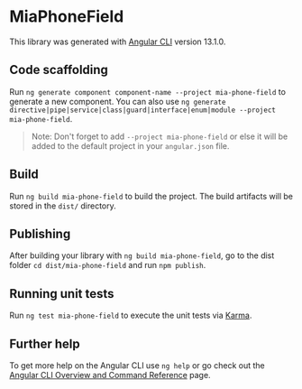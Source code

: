 # MiaPhoneField

This library was generated with [Angular CLI](https://github.com/angular/angular-cli) version 13.1.0.

## Code scaffolding

Run `ng generate component component-name --project mia-phone-field` to generate a new component. You can also use `ng generate directive|pipe|service|class|guard|interface|enum|module --project mia-phone-field`.
> Note: Don't forget to add `--project mia-phone-field` or else it will be added to the default project in your `angular.json` file. 

## Build

Run `ng build mia-phone-field` to build the project. The build artifacts will be stored in the `dist/` directory.

## Publishing

After building your library with `ng build mia-phone-field`, go to the dist folder `cd dist/mia-phone-field` and run `npm publish`.

## Running unit tests

Run `ng test mia-phone-field` to execute the unit tests via [Karma](https://karma-runner.github.io).

## Further help

To get more help on the Angular CLI use `ng help` or go check out the [Angular CLI Overview and Command Reference](https://angular.io/cli) page.
